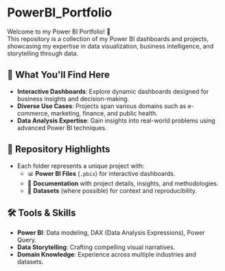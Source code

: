 # PowerBI_Portfolio

Welcome to my Power BI Portfolio! 🚀  
This repository is a collection of my Power BI dashboards and projects, showcasing my expertise in data visualization, business intelligence, and storytelling through data.

## 🌟 What You'll Find Here
- **Interactive Dashboards**: Explore dynamic dashboards designed for business insights and decision-making.
- **Diverse Use Cases**: Projects span various domains such as e-commerce, marketing, finance, and public health.
- **Data Analysis Expertise**: Gain insights into real-world problems using advanced Power BI techniques.

## 📂 Repository Highlights
- Each folder represents a unique project with:
  - 📊 **Power BI Files** (`.pbix`) for interactive dashboards.
  - 📜 **Documentation** with project details, insights, and methodologies.
  - 📂 **Datasets** (where possible) for context and reproducibility.

## 🛠️ Tools & Skills
- **Power BI**: Data modeling, DAX (Data Analysis Expressions), Power Query.
- **Data Storytelling**: Crafting compelling visual narratives.
- **Domain Knowledge**: Experience across multiple industries and datasets.
